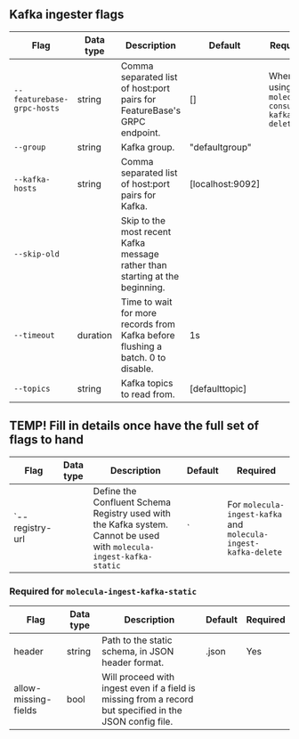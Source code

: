 ## Kafka ingester flags

| Flag | Data type | Description | Default | Required |
|---|---|---|---|---|
| `--featurebase-grpc-hosts` | string | Comma separated list of host:port pairs for FeatureBase's GRPC endpoint.| [] | When using `molecula-consumer-kafka-delete` |
| `--group` | string | Kafka group.| "defaultgroup" |  |
| `--kafka-hosts` | string | Comma separated list of host:port pairs for Kafka.| [localhost:9092] |  |
| `--skip-old` |  | Skip to the most recent Kafka message rather than starting at the beginning. |  |  |
| `--timeout` | duration | Time to wait for more records from Kafka before flushing a batch. 0 to disable.| 1s |  |
| `--topics` | string | Kafka topics to read from.| [defaulttopic] |  |

## TEMP! Fill in details once have the full set of flags to hand

| Flag | Data type | Description | Default | Required |
|---|---|---|---|---|
| `--registry-url |  | Define the Confluent Schema Registry used with the Kafka system. Cannot be used with `molecula-ingest-kafka-static` | <confluent schema registry>` | For `molecula-ingest-kafka` and `molecula-ingest-kafka-delete` |

### Required for `molecula-ingest-kafka-static`

| Flag | Data type | Description | Default | Required |
|---|---|---|---|---|
| header | string | Path to the static schema, in JSON header format. | <filename>.json | Yes |
| allow-missing-fields | bool | Will proceed with ingest even if a field is missing from a record but specified in the JSON config file. |  |  |
